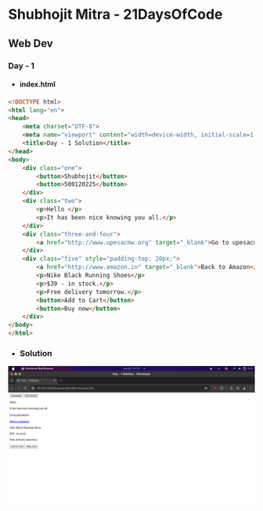 # Shubhojit Mitra - 21DaysOfCode

## Web Dev

### Day - 1

- #### index.html

```html
<!DOCTYPE html>
<html lang="en">
<head>
    <meta charset="UTF-8">
    <meta name="viewport" content="width=device-width, initial-scale=1.0">
    <title>Day - 1 Solution</title>
</head>
<body>
    <div class="one">
        <button>Shubhojit</button>
        <button>500120225</button>
    </div>
    <div class="two">
        <p>Hello </p>
        <p>It has been nice knowing you all.</p>
    </div>
    <div class="three-and-four">
        <a href="http://www.upesacmw.org" target="_blank">Go to upesacmw</a>
    </div>
    <div class="five" style="padding-top: 20px;">
        <a href="http://www.amazon.in" target="_blank">Back to Amazon</a>
        <p>Nike Black Running Shoes</p>
        <p>$39 - in stock.</p>
        <p>Free delivery tomorrow.</p>
        <button>Add to Cart</button>
        <button>Buy now</button>
    </div>
</body>
</html>
```
- ### Solution

![Solution](Web-Dev/Day-1/solution-day-1.png)